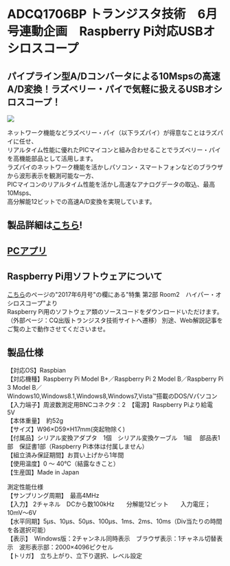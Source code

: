# ADCQ1706BP トランジスタ技術　6月号連動企画　Raspberry Pi対応USBオシロスコープ

##  パイプライン型A/Dコンバータによる10Mspsの高速A/D変換！ラズベリー・パイで気軽に扱えるUSBオシロスコープ！

![](https://bit-trade-one.co.jp/wp/wp-content/uploads/2017/04/bb7abe9d88c6ec399f6fc1b333dd7bdb.png)  

ネットワーク機能などラズベリー・パイ（以下ラズパイ）が得意なことはラズパイに任せ、  
リアルタイム性能に優れたPICマイコンと組み合わせることでラズベリー・パイを高機能部品として活用します。  
ラズパイのネットワーク機能を活かしパソコン・スマートフォンなどのブラウザから波形表示を観測可能な一方、  
PICマイコンのリアルタイム性能を活かし高速なアナログデータの取込、最高10Msps、  
高分解能12ビットでの高速A/D変換を実現しています。

## 製品詳細は[こちら](https://bit-trade-one.co.jp/product/module/adcq1706bp/)!

## [PCアプリ](https://github.com/bit-trade-one/ADCQ1706BP_OscilloScope/tree/master/App)

## Raspberry Pi用ソフトウェアについて

[こちら](https://toragi.cqpub.co.jp/tabid/831/Default.html)のページの"2017年6月号"の欄にある"特集 第2部 Room2　ハイパー・オシロスコープ"より  
Raspberry Pi用のソフトウェア類のソースコードをダウンロードいただけます。  （外部ページ：CQ出版トランジスタ技術サイトへ遷移）
別途、Web解説記事をご覧の上で動作させてくださいませ。  

## 製品仕様

【対応OS】Raspbian  
【対応機種】Raspberry Pi Model B+／Raspberry Pi 2 Model B／Raspberry Pi 3 Model B／  
            Windows10,Windows8.1,Windows8,Windows7,Vista™搭載のDOS/Vパソコン  
【入力端子】周波数測定用BNCコネクタ：2　【電源】Raspberry Piより給電　5V  
【本体重量】　約52g  
【サイズ】W96×D59×H17mm(突起物除く)  
【付属品】シリアル変換アダプタ　1個　シリアル変換ケーブル　1組　 部品表1部　保証書1部（Raspberry Pi本体は付属しません）  
【組立済み保証期間】お買い上げから1年間  
【使用温度】0 ～ 40℃（結露なきこと）  
【生産国】Made in Japan  

測定性能仕様  
【サンプリング周期】　最高4MHz  
【入力】    2チャネル　DCから数100kHz　　分解能12ビット　　入力電圧；10mV～6V  
【水平同期】5μs、10μs、50μs、100μs、1ms、2ms、10ms（Div当たりの時間を各選択可能）  
【表示】　Windows版：2チャンネル同時表示　ブラウザ表示：1チャネル切替表示　波形表示部：2000×4096ピクセル  
【トリガ】　立ち上がり、立下り選択、レベル設定  
